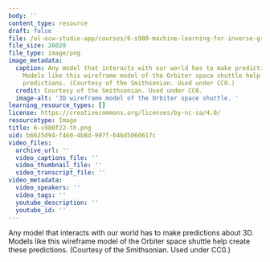 ```yaml
---
body: ''
content_type: resource
draft: false
file: /ol-ocw-studio-app/courses/6-s980-machine-learning-for-inverse-graphics-fall-2022/6-s980f22-th.png
file_size: 26020
file_type: image/png
image_metadata:
  caption: Any model that interacts with our world has to make predictions about 3D.
    Models like this wireframe model of the Orbiter space shuttle help create these
    predictions. (Courtesy of the Smithsonian. Used under CC0.)
  credit: Courtesy of the Smithsonian. Used under CC0.
  image-alt: '3D wireframe model of the Orbiter space shuttle. '
learning_resource_types: []
license: https://creativecommons.org/licenses/by-nc-sa/4.0/
resourcetype: Image
title: 6-s980f22-th.png
uid: b6625d94-f460-4b8d-997f-646d5060617c
video_files:
  archive_url: ''
  video_captions_file: ''
  video_thumbnail_file: ''
  video_transcript_file: ''
video_metadata:
  video_speakers: ''
  video_tags: ''
  youtube_description: ''
  youtube_id: ''
---
```

Any model that interacts with our world has to make predictions about 3D. Models like this wireframe model of the Orbiter space shuttle help create these predictions. (Courtesy of the Smithsonian. Used under CC0.)